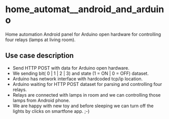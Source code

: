 home_automat__android_and_arduino
=================================

Home automation Android panel for Arduino open hardware for controlling four relays (lamps at living room).


Use case description
--------------------

 * Send HTTP POST with data for Arduino open hardware.
 * We sending bit( 0 | 1 | 2 | 3) and state (1 = ON | 0 = OFF) dataset.
 * Arduino has network interface with hardcoded tcp/ip location.
 * Arduino waiting for HTTP POST dataset for parsing and controlling four relays.
 * Relays are connected with lamps in room and we can controlling those lamps from Android phone.
 * We are happy with new toy and before sleeping we can turn off the lights by clicks on smartfone app. ;-)

